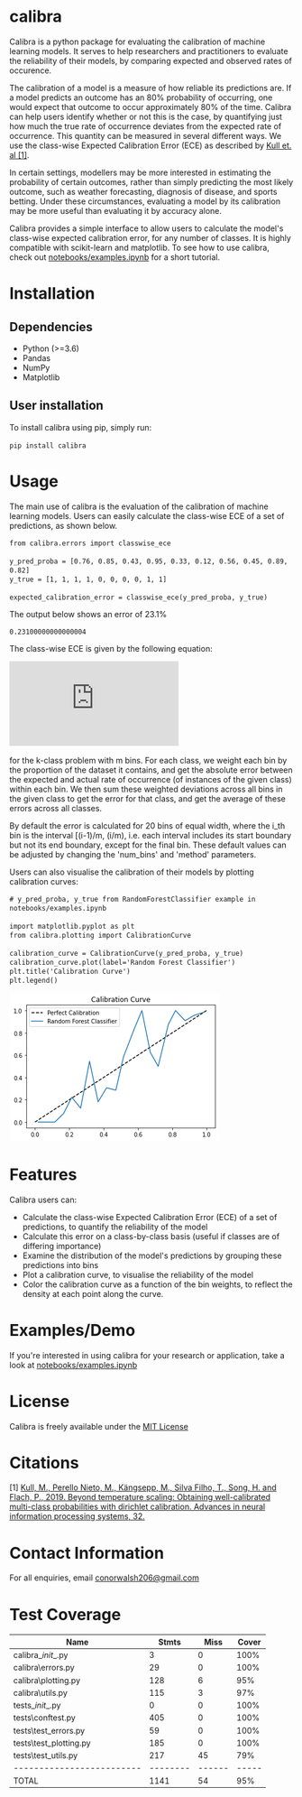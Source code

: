 # calibra

Calibra is a python package for evaluating the calibration of machine learning models. It serves to help researchers and practitioners to evaluate the reliability of their models, by comparing expected and observed rates of occurence.

The calibration of a model is a measure of how reliable its predictions are. If a model predicts an outcome has an 80% probability of occurring, one would expect that outcome to occur approximately 80% of the time. Calibra can help users identify whether or not this is the case, by quantifying just how much the true rate of occurrence deviates from the expected rate of occurrence. This quantity can be measured in several different ways. We use the class-wise Expected Calibration Error (ECE) as described by [Kull et. al [1]](https://proceedings.neurips.cc/paper/2019/hash/8ca01ea920679a0fe3728441494041b9-Abstract.html).

In certain settings, modellers may be more interested in estimating the probability of certain outcomes, rather than simply predicting the most likely outcome, such as weather forecasting, diagnosis of disease, and sports betting. Under these circumstances, evaluating a model by its calibration may be more useful than evaluating it by accuracy alone.
    
Calibra provides a simple interface to allow users to calculate the model's class-wise expected calibration error, for any number of classes. It is highly compatible with scikit-learn and matplotlib.
To see how to use calibra, check out [notebooks/examples.ipynb](https://github.com/conorwalsh99/calibra/blob/main/notebooks/examples.ipynb) for a short tutorial. 


# Installation
## Dependencies
- Python (>=3.6)
- Pandas
- NumPy 
- Matplotlib

## User installation

To install calibra using pip, simply run:

`pip install calibra`

# Usage
The main use of calibra is the evaluation of the calibration of machine learning models. Users can easily calculate the class-wise ECE of a set of predictions, as shown below.

```
from calibra.errors import classwise_ece

y_pred_proba = [0.76, 0.85, 0.43, 0.95, 0.33, 0.12, 0.56, 0.45, 0.89, 0.82]
y_true = [1, 1, 1, 1, 0, 0, 0, 0, 1, 1]

expected_calibration_error = classwise_ece(y_pred_proba, y_true) 
``` 
The output below shows an error of 23.1%
```
0.23100000000000004
```

The class-wise ECE is given by the following equation: 

![equation](https://latex.codecogs.com/gif.latex?%5Cfrac%7B1%7D%7Bk%7D%5Csum_%7Bi%3D1%7D%5E%7Bk%7D%5Csum_%7Bj%3D1%7D%5E%7Bm%7D%5Cfrac%7B%7CB_%7Bj%2Ci%7D%7C%7D%7Bn%7D%7Cy_i%28B_%7Bj%2Ci%7D%29-%5Cbar%7Bp%7D_%7Bi%7D%28B_%7Bj%2Ci%7D%29%7C) 

for the k-class problem with m bins. For each class, we weight each bin by the proportion of the dataset it contains, and get the absolute error between the expected and actual rate of occurrence (of instances of the given class) within each bin. We then sum these weighted deviations across all bins in the given class to get the error for that class, and get the average of these errors across all classes. 

By default the error is calculated for 20 bins of equal width, where the i_th bin is the interval [(i-1)/m, (i/m), i.e. each interval includes its start boundary but not its end boundary, except for the final bin. These default values can be adjusted by changing the 'num_bins' and 'method' parameters.

Users can also visualise the calibration of their models by plotting calibration curves:

```
# y_pred_proba, y_true from RandomForestClassifier example in notebooks/examples.ipynb 

import matplotlib.pyplot as plt
from calibra.plotting import CalibrationCurve

calibration_curve = CalibrationCurve(y_pred_proba, y_true)
calibration_curve.plot(label='Random Forest Classifier')
plt.title('Calibration Curve')
plt.legend()
```

![output](random_forest_calibration_curve_example.png)

# Features

Calibra users can:
- Calculate the class-wise Expected Calibration Error (ECE) of a set of predictions, to quantify the reliability of the model
- Calculate this error on a class-by-class basis (useful if classes are of differing importance)
- Examine the distribution of the model's predictions by grouping these predictions into bins 
- Plot a calibration curve, to visualise the reliability of the model
- Color the calibration curve as a function of the bin weights, to reflect the density at each point along the curve.

# Examples/Demo
If you're interested in using calibra for your research or application, take a look at [notebooks/examples.ipynb](https://github.com/conorwalsh99/calibra/blob/main/notebooks/examples.ipynb) 

# License
Calibra is freely available under the [MIT License](https://github.com/conorwalsh99/calibra/blob/main/LICENSE)

# Citations
[1] [Kull, M., Perello Nieto, M., Kängsepp, M., Silva Filho, T., Song, H. and Flach, P., 2019. Beyond temperature scaling: Obtaining well-calibrated multi-class probabilities with dirichlet calibration. Advances in neural information processing systems, 32.](https://proceedings.neurips.cc/paper/2019/hash/8ca01ea920679a0fe3728441494041b9-Abstract.html)

# Contact Information
For all enquiries, email conorwalsh206@gmail.com 

# Test Coverage 

|Name                     |Stmts   |Miss  |Cover|
|-------------------------|--------|------|-----|
|calibra\__init__.py      |    3   |   0  | 100%|
|calibra\errors.py        |   29   |   0  | 100%|
|calibra\plotting.py      |  128   |   6  |  95%|
|calibra\utils.py         |  115   |   3  |  97%|
|tests\__init__.py        |    0   |   0  | 100%|
|tests\conftest.py        |  405   |   0  | 100%|
|tests\test_errors.py     |   59   |   0  | 100%|
|tests\test_plotting.py   |  185   |   0  | 100%|
|tests\test_utils.py      |  217   |  45  |  79%|
|-------------------------|--------|------|-----|
|TOTAL                    |1141    | 54   |  95%|
